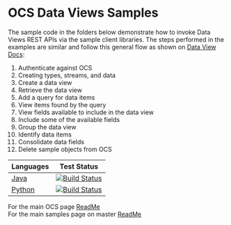 # OCS Data Views Samples

The sample code in the folders below demonstrate how to invoke Data Views REST APIs via the sample client libraries.
The steps performed in the examples are similar and follow this general flow as shown on [Data View Docs](https://ocs-docs.osisoft.com/Content_Portal/Documentation/DataViews/Quick_Start_Define_a_Data_View.html):

1. Authenticate against OCS
2. Creating types, streams, and data
3. Create a data view
4. Retrieve the data view
5. Add a query for data items
6. View items found by the query
7. View fields available to include in the data view
8. Include some of the available fields
9. Group the data view
10. Identify data items
11. Consolidate data fields
12. Delete sample objects from OCS

| Languages        | Test Status                                                                                                                                                                                                                                                                                                                                                |
| ---------------- | ---------------------------------------------------------------------------------------------------------------------------------------------------------------------------------------------------------------------------------------------------------------------------------------------------------------------------------------------------------- |
| [Java](Java)     | [![Build Status](https://dev.azure.com/osieng/engineering/_apis/build/status/product-readiness/OCS/osisoft.sample-ocs-time_series-python?repoName=osisoft%2Fsample-ocs-time_series-python&branchName=master)](https://dev.azure.com/osieng/engineering/_build/latest?definitionId=2624&repoName=osisoft%2Fsample-ocs-time_series-python&branchName=master) |
| [Python](Python) | [![Build Status](https://dev.azure.com/osieng/engineering/_apis/build/status/product-readiness/OCS/osisoft.sample-ocs-time_series-dotnet?repoName=osisoft%2Fsample-ocs-time_series-dotnet&branchName=master)](https://dev.azure.com/osieng/engineering/_build/latest?definitionId=2623&repoName=osisoft%2Fsample-ocs-time_series-dotnet&branchName=master) |

For the main OCS page [ReadMe](https://github.com/osisoft/OSI-Samples-OCS)  
For the main samples page on master [ReadMe](https://github.com/osisoft/OSI-Samples)
